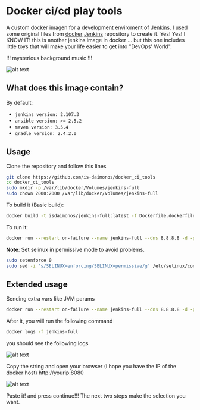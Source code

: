# Docker ci/cd play tools

A custom docker imagen for a development enviroment of [Jenkins](https://jenkins.io/). I used some original files from  [docker](https://github.com/jenkinsci/docker)  [Jenkins](https://jenkins.io/) repository to create it. Yes! Yes! I KNOW IT! this is another jenkins image in docker ... but this one includes little toys that will make your life easier to get into "DevOps' World".

!!! mysterious background music !!!

![alt text](https://media1.tenor.com/images/d0af1e714dfb82b58847086e8d35314c/tenor.gif?itemid=7256015 "HA HA HA")

## What does this image contain?

By default:

* `jenkins version: 2.107.3`
* `ansible version: >= 2.5.2`
* `maven version: 3.5.4`
* `gradle version: 2.4.2.0`

## Usage

Clone the repository and follow this lines

```sh
git clone https://github.com/is-daimonos/docker_ci_tools
cd docker_ci_tools
sudo mkdir -p /var/lib/docker/Volumes/jenkins-full
sudo chown 2000:2000 /var/lib/docker/Volumes/jenkins-full
```

To build it (Basic build):

```sh
docker build -t isdaimonos/jenkins-full:latest -f Dockerfile.dockerfile .
```

To run it:

```sh
docker run --restart on-failure --name jenkins-full --dns 8.8.8.8 -d -p 8080:8080 -p 50000:50000 -v /var/lib/docker/Volumes/jenkins-full:/var/jenkins_home isdaimonos/jenkins-full:latest
```

**Note**: Set selinux in permissive mode to avoid problems.

```sh
sudo setenforce 0
sudo sed -i 's/SELINUX=enforcing/SELINUX=permissive/g' /etc/selinux/config
```

## Extended usage

Sending extra vars like JVM params

```sh
docker run --restart on-failure --name jenkins-full --dns 8.8.8.8 -d -p 8080:8080 -p 50000:50000 -v /var/lib/docker/Volumes/jenkins-full:/var/jenkins_home --env JAVA_OPTS="-Dhudson.footerURL=http://myhost -Djava.awt.headless=true" isdaimonos/jenkins-full:latest
```

After it, you will run the following command

```sh
docker logs -f jenkins-full
```

you should see the following logs

![alt text](images/jenkins_inital_password.png "jenkins initial password")

Copy the string and open your browser (I hope you have the IP of the docker host) http://yourip:8080

![alt text](images/unlock_jenkins.png "jenkins initial password")

Paste it! and press continue!!! The next two steps make the selection you want.

